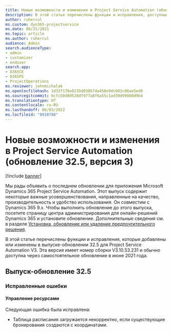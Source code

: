 ```yaml
---
title: Новые возможности и изменения в Project Service Automation (обновление 32.5, версия 3)
description: В этой статье перечислены функции и исправления, доступные в выпуске-обновлении 32.5 для Project Service Automation, V3.
author: ruhercul
ms.custom: dyn365-projectservice
ms.date: 06/21/2021
ms.topic: article
ms.author: ruhercul
audience: Admin
search.audienceType:
- admin
- customizer
- enduser
search.app:
- D365CE
- D365PS
- ProjectOperations
ms.reviewer: johnmichalak
ms.openlocfilehash: 1d32f176e8235d030b74a458e9dc602c06ae5ed0
ms.sourcegitcommit: 6cfc50d89528df977a8f6a55c1ad39d99800d9b4
ms.translationtype: HT
ms.contentlocale: ru-RU
ms.lasthandoff: 06/03/2022
ms.locfileid: "8918788"
---
```

# <a name="whats-new-or-changed-in-project-service-automation-update-release-325-v3"></a>Новые возможности и изменения в Project Service Automation (обновление 32.5, версия 3)

[!include [banner](../includes/psa-now-project-operations.md)]

Мы рады объявить о последнем обновлении для приложения Microsoft Dynamics 365 Project Service Automation. Этот выпуск содержит некоторые важные усовершенствования, направленные на качество, производительность и удобство использования. Он совместим с Dynamics 365 9.x. Чтобы выполнить обновление до этого выпуска, посетите страницу центра администрирования для онлайн-решений Dynamics 365 и установите обновление. Дополнительные сведения см. в разделе [Установка, обновление или удаление предпочтительного решения](/power-platform/admin/install-remove-preferred-solution).

В этой статье перечислены функции и исправления, которые добавлены или изменены в выпуске-обновлении 32.5 для Project Service Automation V3. Эта версия имеет номер сборки V3.10.53.231 и обычно доступна через самостоятельное обновление в июне 2021 года.

## <a name="update-release-325"></a>Выпуск-обновление 32.5

### <a name="bug-fixes"></a>Исправленные ошибки

#### <a name="resource-management"></a>Управление ресурсами

Следующая ошибка была исправлена:

- Таблица расписания загружается некорректно, если существующие бронирования создаются с координатами.

